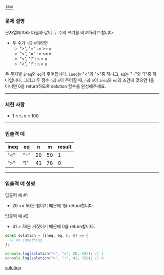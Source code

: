 [원본](https://school.programmers.co.kr/learn/courses/30/lessons/181934)

### **문제 설명**

문자열에 따라 다음과 같이 두 수의 크기를 비교하려고 합니다.

- 두 수가 `n`과 `m`이라면
  - ">", "=" : `n` >= `m`
  - "<", "=" : `n` <= `m`
  - ">", "!" : `n` > `m`
  - "<", "!" : `n` < `m`

두 문자열 `ineq`와 `eq`가 주어집니다. `ineq`는 "<"와 ">"중 하나고, `eq`는 "="와 "!"중 하나입니다. 그리고 두 정수 `n`과 `m`이 주어질 때, `n`과 `m`이 `ineq`와 `eq`의 조건에 맞으면 1을 아니면 0을 return하도록 solution 함수를 완성해주세요.

---

### 제한 사항

- 1 ≤ `n`, `m` ≤ 100

---

### 입출력 예

| ineq | eq  | n   | m   | result |
| ---- | --- | --- | --- | ------ |
| "<"  | "=" | 20  | 50  | 1      |
| ">"  | "!" | 41  | 78  | 0      |

---

### 입출력 예 설명

입출력 예 #1

- 20 <= 50은 참이기 때문에 1을 return합니다.

입출력 예 #2

- 41 > 78은 거짓이기 때문에 0을 return합니다.

```jsx
const solution = (ineq, eq, n, m) => {
  // do something
};

console.log(solution("<", "=", 20, 50)); // 1
console.log(solution(">", "!", 41, 78)); // 0
```

[solution](https://www.notion.so/solution-1748c534c7b081d686f3ff321174997a?pvs=21)
